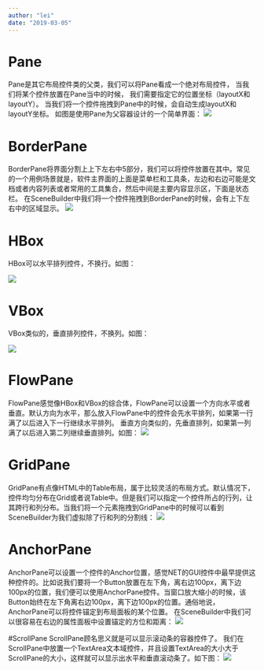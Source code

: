 ```yaml
---
author: "lei"
date: "2019-03-05"
---
```


# Pane

Pane是其它布局控件类的父类，我们可以将Pane看成一个绝对布局控件， 当我们将某个控件放置在Pane当中的时候， 我们需要指定它的位置坐标（layoutX和layoutY）。
当我们将一个控件拖拽到Pane中的时候，会自动生成layoutX和layoutY坐标。 如图是使用Pane为父容器设计的一个简单界面：
![](imagers/03bfce03.png)

# BorderPane

BorderPane将界面分割上上下左右中5部分，我们可以将控件放置在其中。常见的一个用例场景就是，软件主界面的上面是菜单栏和工具条，左边和右边可能是文档或者内容列表或者常用的工具集合，然后中间是主要内容显示区，下面是状态栏。
在SceneBuilder中我们将一个控件拖拽到BorderPane的时候，会有上下左右中的区域显示。
![](imagers/f167e61a.png)

# HBox

HBox可以水平排列控件，不换行。如图：

![](imagers/373267c4.png)

# VBox

VBox类似的，垂直排列控件，不换列。如图：

![](imagers/0b061ffe.png)

# FlowPane

FlowPane感觉像HBox和VBox的综合体，FlowPane可以设置一个方向水平或者垂直。默认方向为水平，那么放入FlowPane中的控件会先水平排列，如果第一行满了以后进入下一行继续水平排列。
垂直方向类似的，先垂直排列，如果第一列满了以后进入第二列继续垂直排列。如图：
![](imagers/c43d2458.png)

# GridPane

GridPane有点像HTML中的Table布局，属于比较灵活的布局方式。默认情况下，控件均匀分布在Grid或者说Table中。但是我们可以指定一个控件所占的行列，让其跨行和列分布。当我们将一个元素拖拽到GridPane中的时候可以看到SceneBuilder为我们虚拟除了行和列的分割线：
![](imagers/1760270c.png)

# AnchorPane

AnchorPane可以设置一个控件的Anchor位置，感觉NET的GUI控件中最早提供这种控件的。比如说我们要将一个Button放置在左下角，离右边100px，离下边100px的位置，我们便可以使用AnchorPane控件。当窗口放大缩小的时候，该Button始终在左下角离右边100px，离下边100px的位置。通俗地说，AnchorPane可以将控件锚定到布局面板的某个位置。
在SceneBuilder中我们可以很容易在右边的属性面板中设置锚定的方位和距离：
![](imagers/fa3a5f89.png)

#ScrollPane
ScrollPane顾名思义就是可以显示滚动条的容器控件了。
我们在ScrollPane中放置一个TextArea文本域控件，并且设置TextArea的大小大于ScrollPane的大小，这样就可以显示出水平和垂直滚动条了。如下图：
![](imagers/28b93551.png)